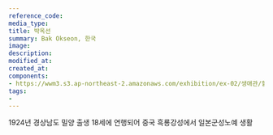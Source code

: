 ```yaml
---
reference_code:
media_type:
title: 박옥선
summary: Bak Okseon, 한국
image:
description:
modified_at:
created_at:
components:
- https://wwm3.s3.ap-northeast-2.amazonaws.com/exhibition/ex-02/생애관/할머니들/박옥선.jpg
tags:
-
---
```


1924년 경상남도 밀양 출생
18세에 연행되어 중국 흑룡강성에서 일본군성노예 생활